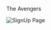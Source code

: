 The Avengers

![SignUp Page](https://github.com/user-attachments/assets/a38901a3-06f3-4ded-8c9a-ddb0c3bb3bc8)
